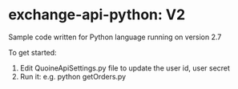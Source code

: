 exchange-api-python: V2
=======================

Sample code written for Python language running on version 2.7

To get started:

1. Edit QuoineApiSettings.py file to update the user id, user secret 
2. Run it: e.g. python getOrders.py
